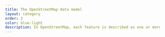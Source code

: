 ```yaml
---
title: The OpenStreetMap data model
layout: category
order: 3
color: blue-light
description: In OpenStreetMap, each feature is described as one or more geometries with attached attribute data.
---
```

